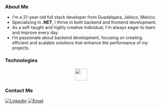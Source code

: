 ### About Me
- I'm a 21-year-old full stack developer from Guadalajara, Jalisco, México.
- Specializing in **.NET**, I thrive in both backend and frontend development.
- As a self-taught and highly creative individual, I'm always eager to learn and improve every day.
- I’m passionate about backend development, focusing on creating efficient and scalable solutions that enhance the performance of my projects.

### Technologies

<div align="center">
  <img src="https://skillicons.dev/icons?i=js,html,css,react,git,dotnet,kotlin,mysql,bash,mongo,unity" height="40"/>
</div>

### Contact Me
<a href="https://www.linkedin.com/in/alfredo-anaya-006734246/"><img alt="LinkedIn" src="https://img.shields.io/badge/LinkedIn-Alfredo%20Anaya-blue?style=flat-square&logo=linkedin"></a>
<a href="jordi77alva@gmail.com"><img alt="Email" src="https://img.shields.io/badge/Gmail-jordi77alva@gmail.com-blue?style=flat-square&logo=gmail"></a>  
<!--
**JordyPirata/JordyPirata** is a ✨ _special_ ✨ repository because its `README.md` (this file) appears on your GitHub profile.

Here are some ideas to get you started:

- 🔭 I’m currently working on ...
- 🌱 I’m currently learning ...
- 👯 I’m looking to collaborate on ...
- 🤔 I’m looking for help with ...
- 💬 Ask me about ...
- 📫 How to reach me: ...
- 😄 Pronouns: ...
- ⚡ Fun fact: ...
-->
